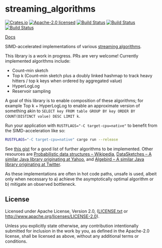 # streaming_algorithms

[![Crates.io](https://img.shields.io/crates/v/streaming_algorithms.svg?style=flat-square&maxAge=86400)](https://crates.io/crates/streaming_algorithms)
[![Apache-2.0 licensed](https://img.shields.io/crates/l/streaming_algorithms.svg?style=flat-square&maxAge=2592000)](LICENSE.txt)
[![Build Status](https://ci.appveyor.com/api/projects/status/github/alecmocatta/streaming_algorithms?branch=master&svg=true)](https://ci.appveyor.com/project/alecmocatta/streaming-algorithms)
[![Build Status](https://circleci.com/gh/alecmocatta/streaming_algorithms/tree/master.svg?style=shield)](https://circleci.com/gh/alecmocatta/streaming_algorithms)
[![Build Status](https://travis-ci.com/alecmocatta/streaming_algorithms.svg?branch=master)](https://travis-ci.com/alecmocatta/streaming_algorithms)

[Docs](https://docs.rs/streaming_algorithms/0.1.0)

SIMD-accelerated implementations of various [streaming algorithms](https://en.wikipedia.org/wiki/Streaming_algorithm).

This library is a work in progress. PRs are very welcome! Currently implemented algorithms include:

 * Count–min sketch
 * Top k (Count–min sketch plus a doubly linked hashmap to track heavy hitters / top k keys when ordered by aggregated value)
 * HyperLogLog
 * Reservoir sampling

A goal of this library is to enable composition of these algorithms; for example Top k + HyperLogLog to enable an approximate version of something akin to `SELECT key FROM table GROUP BY key ORDER BY COUNT(DISTINCT value) DESC LIMIT k`.

Run your application with `RUSTFLAGS="-C target-cpu=native"` to benefit from the SIMD-acceleration like so:

```bash
RUSTFLAGS="-C target-cpu=native" cargo run --release
```

See [this gist](https://gist.github.com/debasishg/8172796) for a good list of further algorithms to be implemented. Other resources are [Probabilistic data structures – Wikipedia](https://en.wikipedia.org/wiki/Category:Probabilistic_data_structures), [DataSketches – A similar Java library originating at Yahoo](https://datasketches.github.io/), and [Algebird  – A similar Java library originating at Twitter](https://github.com/twitter/algebird).

As these implementations are often in hot code paths, unsafe is used, albeit only when necessary to a) achieve the asymptotically optimal algorithm or b) mitigate an observed bottleneck.

## License
Licensed under Apache License, Version 2.0, ([LICENSE.txt](LICENSE.txt) or http://www.apache.org/licenses/LICENSE-2.0).

Unless you explicitly state otherwise, any contribution intentionally submitted for inclusion in the work by you, as defined in the Apache-2.0 license, shall be licensed as above, without any additional terms or conditions.
